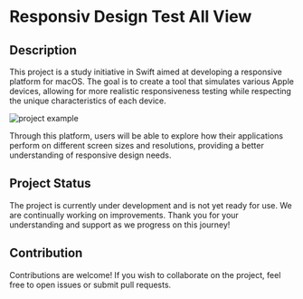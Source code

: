 # Responsiv Design Test All View

## Description

This project is a study initiative in Swift aimed at developing a responsive platform for macOS. The goal is to create a tool that simulates various Apple devices, allowing for more realistic responsiveness testing while respecting the unique characteristics of each device.

![project example](https://velhobit.com.br/wp-content/uploads/2024/10/ezgif-3-6bfce8433a.gif)

Through this platform, users will be able to explore how their applications perform on different screen sizes and resolutions, providing a better understanding of responsive design needs.

## Project Status

The project is currently under development and is not yet ready for use. We are continually working on improvements. Thank you for your understanding and support as we progress on this journey!

## Contribution

Contributions are welcome! If you wish to collaborate on the project, feel free to open issues or submit pull requests.
